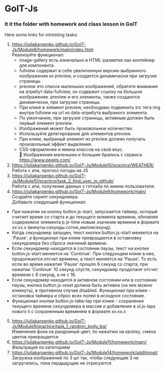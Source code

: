 # GoIT-Js
### It it the folder with homework and class lesson in GoIT
Here some links for intresting tasks:<br>
1. https://juliakarpenko.github.io/GoIT-Js/Module8/homework/main/index.html<br>
 Реализуйте функционал:<br>
      - image-gallery есть изначально в HTML-разметке как контейнер для компонента.<br>
      - fullview содержит в себе увеличенную версию выбранного изображения из preview, и
        создается динамически при загрузке страницы.<br>
      - preview это список маленьких изображений, обратите внимание на атрибут data-fullview,
        он содержит ссылку на большое изображение. preview и его элементы, также создаются 
        динамически, при загрузке страницы.<br>
      - При клике в элемент preview, необходимо подменить src тега img внутри fullview
        на url из data-атрибута выбраного элемента.<br>
      - По умолчанию, при загрузке страницы, активным должен быть первый элемент preview.<br>
      - Изображений может быть произвольное количество.<br>
      - Используйте делегирование для элементов preview.<br>
      - При клике, выбраный элемент из preview должен получать произвольный эффект выделения.<br>
      - CSS-оформление и имена классов на свой вкус.<br>
    🔔 Изображения маленькие и большие брались с сервиса https://www.pexels.com/ <br>
2. https://juliakarpenko.github.io/GoIT-Js/Module10/practice/WEATHER/<br>
Работа с апи, прогноз погоды на JS<br>
3. https://juliakarpenko.github.io/GoIT-Js/Module10/practice/task_2_find_user_in_github/<br>
Работа с апи, получение данных с гитхаба по имени пользователя.<br>
4. https://juliakarpenko.github.io/GoIT-Js/Module9/homework/main/<br>
Создайте скрипт секундомера.<br>
Добавьте следующий функционал:<br>
  - При нажатии на кнопку button.js-start, запускается таймер, который считает время 
    со старта и до текущего момента времени, обновляя содержимое элемента p.js-time 
    новым значение времени в формате xx:xx.x (минуты:секунды.сотни_миллисекунд).<br>
  - Когда секундомер запущен, текст кнопки button.js-start меняется на 'Pause', 
    а функционал при клике превращается в оставновку секундомера без сброса 
    значений времени.<br>
  - Если секундомер находится в состоянии паузы, текст на кнопке button.js-start
    меняется на 'Continue'. При следующем клике в нее, продолжается отсчет времени, 
    а текст меняется на 'Pause'. То есть если во время нажатия 'Pause' прошло 6 секунд 
    со старта, при нажатии 'Continue' 10 секунд спустя, секундомер продолжит отсчет времени 
    с 6 секунд, а не с 16. <br>
  - Если секундомер находится в активном состоянии или в состоянии паузы, кнопка 
    button.js-reset должна быть активна (на нее можно кликнуть), в противном случае
    disabled. Функционал при клике - остановка таймера и сброс всех полей в исходное состояние.<br>
  - Функционал кнопки button.js-take-lap при клике - сохранение текущего времени секундомера 
    в массив и добавление в ul.js-laps нового li с сохраненным временем в формате xx:xx.x<br>
5. https://juliakarpenko.github.io/GoIT-Js/Module9/practice/task_1_random_body_bg/<br>
Изменения фона  на рандомный цвет, по нажатию на кропку, смена цветов прекращается
6. https://juliakarpenko.github.io/GoIT-Js/Module11/homework/main/ <br>
Фильтрация по категориям<br>
7. https://juliakarpenko.github.io/GoIT-Js/Module14/homework/additional/
Загружка изображений по 3 шт так, чтобы следующие 3 не загругались, пока пердыдущие не отрисуются
